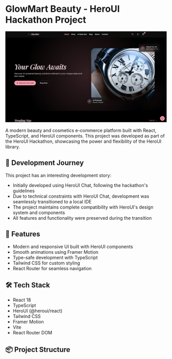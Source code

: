 # GlowMart Beauty - HeroUI Hackathon Project

![GlowMart Preview](/preview.png)

A modern beauty and cosmetics e-commerce platform built with React, TypeScript, and HeroUI components. This project was developed as part of the HeroUI Hackathon, showcasing the power and flexibility of the HeroUI library.

## 🎯 Development Journey

This project has an interesting development story:
- Initially developed using HeroUI Chat, following the hackathon's guidelines
- Due to technical constraints with HeroUI Chat, development was seamlessly transitioned to a local IDE
- The project maintains complete compatibility with HeroUI's design system and components
- All features and functionality were preserved during the transition

## 🚀 Features

- Modern and responsive UI built with HeroUI components
- Smooth animations using Framer Motion
- Type-safe development with TypeScript
- Tailwind CSS for custom styling
- React Router for seamless navigation

## 🛠️ Tech Stack

- React 18
- TypeScript
- HeroUI (@heroui/react)
- Tailwind CSS
- Framer Motion
- Vite
- React Router DOM

## 📦 Project Structure
